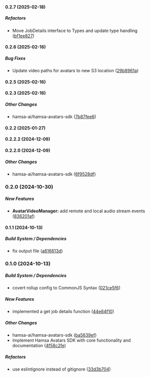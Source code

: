 #### 0.2.7 (2025-02-18)

##### Refactors

*  Move JobDetails interface to Types and update type handling ([bf1ee827](https://github.com/hamsa-ai/avatars-sdk/commit/bf1ee827b09537a3b7784f6ff4e55f6e2f3b9c15))

#### 0.2.6 (2025-02-16)

##### Bug Fixes

*  Update video paths for avatars to new S3 location ([29b8961a](https://github.com/hamsa-ai/avatars-sdk/commit/29b8961aa9bd8be0fe4f5b1627cc942deef3d757))

#### 0.2.5 (2025-02-16)

#### 0.2.3 (2025-02-16)

##### Other Changes

* hamsa-ai/hamsa-avatars-sdk ([7b87fee6](https://github.com/hamsa-ai/avatars-sdk/commit/7b87fee627719b6d8229dc8feff969edbadbab8b))

#### 0.2.2 (2025-01-27)

#### 0.2.2.2 (2024-12-09)

#### 0.2.2.0 (2024-12-09)

##### Other Changes

* hamsa-ai/hamsa-avatars-sdk ([6f9528df](https://github.com/hamsa-ai/avatars-sdk/commit/6f9528dffb8c0e90173bd7012bf3362e1ca37051))

### 0.2.0 (2024-10-30)

##### New Features

* **AvatarVideoManager:**  add remote and local audio stream events ([836201af](https://github.com/hamsa-ai/avatars-sdk/commit/836201af2f1b1f1a133f0ac4eda638b8a30e01d9))

#### 0.1.1 (2024-10-13)

##### Build System / Dependencies

* fix output file ([a816613d](https://github.com/hamsa-ai/avatars-sdk/commit/a816613d7d490aa428d53563635979cb39209c2c))

### 0.1.0 (2024-10-13)

##### Build System / Dependencies

* covert rollup config to CommonJS Syntax ([021ce5f6](https://github.com/hamsa-ai/avatars-sdk/commit/021ce5f661cd967c8aaa62d5a6528346e60bd8ae))

##### New Features

* implemented a get job details function ([44e84f10](https://github.com/hamsa-ai/avatars-sdk/commit/44e84f103edf2d4131888c4b86bd6a2fea60a3b5))

##### Other Changes

* hamsa-ai/hamsa-avatars-sdk ([ba5639ef](https://github.com/hamsa-ai/avatars-sdk/commit/ba5639ef5e5a2067cd046a75f9234931a00bc5c2))
* Implement Hamsa Avatars SDK with core functionality and documentation ([4f58c2fe](https://github.com/hamsa-ai/avatars-sdk/commit/4f58c2feeca1fb0f329e412c5fd894314ddf0cf8))

##### Refactors

* use eslintignore instead of gitignore ([33d3b704](https://github.com/hamsa-ai/avatars-sdk/commit/33d3b704f51eef9e09a5155d3db6d2e1d59e75c9))
